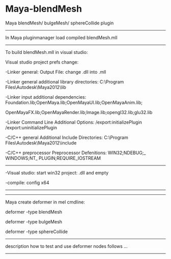 Maya-blendMesh
==============

Maya blendMesh/ bulgeMesh/ sphereCollide plugin

--------------------------------------------------

In Maya pluginmanager load compiled blendMesh.mll

--------------------------------------------------

To build blendMesh.mll in visual studio:


Visual studio project prefs change:

-Linker general: Output File: change .dll into .mll

-Linker general additional library directories: C:\Program Files\Autodesk\Maya2012\lib

-Linker input additional dependencies: Foundation.lib;OpenMaya.lib;OpenMayaUI.lib;OpenMayaAnim.lib;

OpenMayaFX.lib;OpenMayaRender.lib;Image.lib;opengl32.lib;glu32.lib

-Linker Command Line Additional Options: /export:initializePlugin /export:uninitializePlugin

-C/C++ general Additional Include Directories: C:\Program Files\Autodesk\Maya2012\include

-C/C++ preprocessor Preprocessor Defenitions: WIN32;NDEBUG;_ WINDOWS;NT_ PLUGIN;REQUIRE_IOSTREAM

---------------------------------------------------

-Visual studio: start win32 project: .dll and empty

-compile: config x64

---------------------------------------------------
---------------------------------------------------

Maya create deformer in mel cmdline:


deformer -type blendMesh

deformer -type bulgeMesh

deformer -type sphereCollide

----------------------------------------------------------

description how to test and use deformer nodes follows ... 

----------------------------------------------------------
